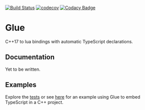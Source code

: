 [![Build Status](https://travis-ci.com/TheLartians/Glue.svg?branch=master)](https://travis-ci.com/TheLartians/Glue)
[![codecov](https://codecov.io/gh/TheLartians/Glue/branch/master/graph/badge.svg)](https://codecov.io/gh/TheLartians/Glue)
[![Codacy Badge](https://api.codacy.com/project/badge/Grade/337d4bb3e58b4fcc9dbf0e96888ff51a)](https://www.codacy.com/app/TheLartians/Glue?utm_source=github.com&amp;utm_medium=referral&amp;utm_content=TheLartians/Glue&amp;utm_campaign=Badge_Grade)

# Glue

C++17 to lua bindings with automatic TypeScript declarations.

## Documentation

Yet to be written.

## Examples

Explore the [tests](tests) or see [here](https://github.com/TheLartians/TypeScriptPP) for an example using Glue to embed TypeScript in a C++ project.
